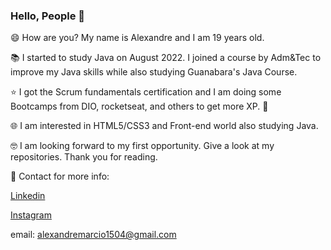 ### Hello, People 👋

😄 How are you? My name is Alexandre and I am 19 years old.

📚 I started to study Java on August 2022. I joined a course by Adm&Tec to improve my Java skills while also studying Guanabara's Java Course.

⭐ I got the Scrum fundamentals certification and I am doing some Bootcamps from DIO, rocketseat, and others to get more XP. 💫

🌐 I am interested in HTML5/CSS3 and Front-end world also studying Java.

🤓 I am looking forward to my first opportunity. Give a look at my repositories. Thank you for reading.

📧 Contact for more info:

[Linkedin](https://www.linkedin.com/in/alexandre-paiva-080181247/)

[Instagram](https://www.instagram.com/ops_xandao/)

email: alexandremarcio1504@gmail.com

